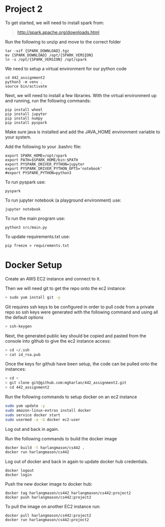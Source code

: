 # Project 2

To get started, we will need to install spark from:

> http://spark.apache.org/downloads.html

Run the following to unzip and move to the correct folder

```
tar -xzf {SPARK_DOWNLOAD}.tgz
mv {SPARK_DOWNLOAD} /opt/{SPARK_VERSION}
ln -s /opt/{SPARK_VERSION} /opt/spark̀
```

We need to setup a virtual environment for our python code

```
cd 442_assignment2
python3 -m venv .
source bin/activate
```

Next, we will need to install a few libraries. With the virtual environment up and running, run the following commands:

```
pip install wheel
pip install jupyter
pip install numpy
pip install pyspark
```

Make sure java is installed and add the JAVA_HOME environment variable to your system.

Add the following to your .bashrc file:

```
export SPARK_HOME=/opt/spark
export PATH=$SPARK_HOME/bin:$PATH
export PYSPARK_DRIVER_PYTHON=jupyter
export PYSPARK_DRIVER_PYTHON_OPTS='notebook'
#export PYSPARK_PYTHON=python3
```

To run pyspark use:

```
pyspark
```

To run jupyter notebook (a playground environment) use:

```
jupyter notebook
```

To run the main program use:

```
python3 src/main.py
```

To update requirements.txt use:

```
pip freeze > requirements.txt
```

# Docker Setup

Create an AWS EC2 instance and connect to it.

Then we will need git to get the repo onto the ec2 instance:

```bash
> sudo yum install git -y
```

Git requires ssh keys to be configured in order to pull code from a private repo so ssh keys were generated with the following command and using all the default options

```bash
> ssh-keygen
```

Next, the generated public key should be copied and pasted from the console into github to give the ec2 instance access:

```bash
> cd ~/.ssh
> cat id_rsa.pub
```

Once the keys for github have been setup, the code can be pulled onto the instances:

```bash
> cd ~
> git clone git@github.com:mgharlan/442_assignment2.git
> cd 442_assignment2
```

Run the following commands to setup docker on an ec2 instance

```bash
sudo yum update -y
sudo amazon-linux-extras install docker
sudo service docker start
sudo usermod -a -G docker ec2-user
```

Log out and back in again.

Run the following commands to build the docker image

```bash
docker build -t harlangmason/cs442 .
docker run harlangmason/cs442
```

Log out of docker and back in again to update docker hub credentials.

```
docker logout
docker login
```

Push the new docker image to docker hub:

```
docker tag harlangmason/cs442 harlangmason/cs442:project2
docker push harlangmason/cs442:project2
```

To pull the image on another EC2 instance run:

```
docker pull harlangmason/cs442:project2
docker run harlangmason/cs442:project2
```
